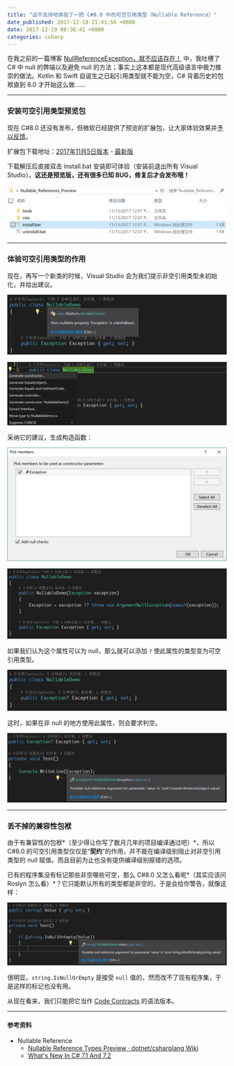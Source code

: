 ```yaml
---
title: "迫不及待地体验了一把 C#8.0 中的可空引用类型（Nullable Reference）"
date_published: 2017-12-18 21:41:56 +0800
date: 2017-12-19 08:36:41 +0800
categories: csharp
---
```


在我之前的一篇博客 [NullReferenceException，就不应该存在！](/post/wipe-out-null-reference-exception.html) 中，我吐槽了 C# 中 null 的弊端以及避免 null 的方法；事实上这本都是现代高级语言中极力推崇的做法。Kotlin 和 Swift 自诞生之日起引用类型就不能为空，C# 背着历史的包袱直到 8.0 才开始这么做……

---

<p id="toc"></p>

### 安装可空引用类型预览包

现在 C#8.0 还没有发布，但微软已经提供了预览的扩展包，让大家体验效果并[予以反馈](https://github.com/dotnet/csharplang/wiki/Nullable-Reference-Types-Preview#feedback)。

扩展包下载地址：[2017年11月5日版本](https://roslyninfra.blob.core.windows.net/compilers/nonnull/Roslyn_Nullable_References_Preview_11152017.zip) - [最新版](https://github.com/dotnet/csharplang/wiki/Nullable-Reference-Types-Preview#installing)

下载解压后直接双击 install.bat 安装即可体验（安装前退出所有 Visual Studio）。**这还是预览版，还有很多已知 BUG，修复后才会发布哦！**

![安装](/static/posts/2017-12-18-21-17-42.png)

---

### 体验可空引用类型的作用

现在，再写一个新类的时候，Visual Studio 会为我们提示非空引用类型未初始化，并给出建议。

![建议](/static/posts/2017-12-18-21-22-30.png)

![修改](/static/posts/2017-12-18-21-24-34.png)

采纳它的建议，生成构造函数：

![生成构造函数](/static/posts/2017-12-18-21-25-23.png)

![生成的构造函数](/static/posts/2017-12-18-21-25-55.png)

如果我们认为这个属性可以为 null，那么就可以添加 `?` 使此属性的类型变为可空引用类型。

![可空引用类型](/static/posts/2017-12-18-21-27-44.png)

这时，如果在非 null 的地方使用此属性，则会要求判空。

![可空引用类型使用前需要判空](/static/posts/2017-12-18-21-29-35.png)

---

### 丢不掉的兼容性包袱

由于有兼容性的包袱*（至少得让你写了数月几年的项目编译通过吧）*，所以 C#8.0 的可空引用类型仅仅是“**契约**”的作用，并不能在编译级别阻止对非空引用类型的 null 赋值。而且目前为止也没有提供编译级别报错的选项。

已有的程序集没有标记那些非空哪些可空，那么 C#8.0 又怎么看呢*（其实应该问 Roslyn 怎么看）*？它只能默认所有的类型都是非空的，于是会给你警告，就像这样：

![已有程序集的警告](/static/posts/2017-12-18-21-39-41.png)

很明显，`string.IsNullOrEmpty` 是接受 `null` 值的，然而改不了现有程序集，于是这样的标记也没有用。

从现在看来，我们只能把它当作 [Code Contracts](https://docs.microsoft.com/en-us/dotnet/framework/debug-trace-profile/code-contracts) 的语法版本。

---

#### 参考资料

- Nullable Reference
    - [Nullable Reference Types Preview · dotnet/csharplang Wiki](https://github.com/dotnet/csharplang/wiki/Nullable-Reference-Types-Preview)
    - [What's New In C# 7.1 And 7.2](http://www.c-sharpcorner.com/article/whats-new-in-c-sharp-7-1-and-7-2/)

